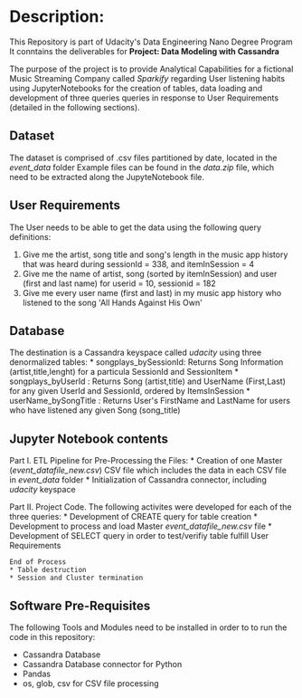 # Description:
This Repository is part of Udacity's Data Engineering Nano Degree Program
It conntains the deliverables for **Project: Data Modeling with Cassandra**

The purpose of the project is to provide Analytical Capabilities for a fictional Music Streaming Company called _Sparkify_
regarding User listening habits using JupyterNotebooks for the creation of tables, data loading and development of 
three queries queries in response to User Requirements (detailed in the following sections).

## Dataset
The dataset is comprised of .csv files partitioned by date, located in the _event_data_ folder
Example files can be found in the _data.zip_ file, which need to be extracted along the JupyteNotebook file.

## User Requirements
The User needs to be able to get the data using the following query definitions:
1. Give me the artist, song title and song's length in the music app history that was heard during  sessionId = 338, and itemInSession  = 4
2. Give me the name of artist, song (sorted by itemInSession) and user (first and last name) for userid = 10, sessionid = 182
3. Give me every user name (first and last) in my music app history who listened to the song 'All Hands Against His Own'

## Database
The destination is a Cassandra keyspace called _udacity_ using three denormalized tables:
    * songplays_bySessionId: Returns Song Information (artist,title,lenght) for a particula SessionId and SessionItem
    * songplays_byUserId   : Returns Song (artist,title) and UserName (First,Last) for any given UserId and SessionId, ordered by ItemsInSession
    * userName_bySongTitle : Returns User's FirstName and LastName for users who have listened any given Song (song_title)

## Jupyter Notebook contents
Part I. ETL Pipeline for Pre-Processing the Files:
    * Creation of one Master (_event_datafile_new.csv_) CSV file which includes the data in each CSV file in _event_data_ folder
    * Initialization of Cassandra connector, including _udacity_ keyspace

Part II. Project Code. 
    The following activites were developed for each of the three queries:
    * Development of CREATE query for table creation
    * Development to process and load Master _event_datafile_new.csv_ file
    * Development of SELECT query in order to test/verifiy table fulfill User Requirements

    End of Process
    * Table destruction
    * Session and Cluster termination

## Software Pre-Requisites
The following Tools and Modules need to be installed in order to to run the code in this repository:
* Cassandra Database
* Cassandra Database connector for Python
* Pandas
* os, glob, csv for CSV file processing